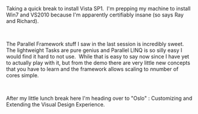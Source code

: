 Taking a quick break to install Vista SP1.  I'm prepping my machine to
install Win7 and VS2010 because I'm apparently certifiably insane (so
says Ray and Richard).

 

The Parallel Framework stuff I saw in the last session is incredibly
sweet.  The lightweight Tasks are pure genius and Parallel LINQ is so
silly easy I would find it hard to not use.  While that is easy to say
now since I have yet to actually play with it, but from the demo there
are very little new concepts that you have to learn and the framework
allows scaling to *n*number of cores simple.

 

After my little lunch break here I'm heading over to "Oslo" :
Customizing and Extending the Visual Design Experience.
